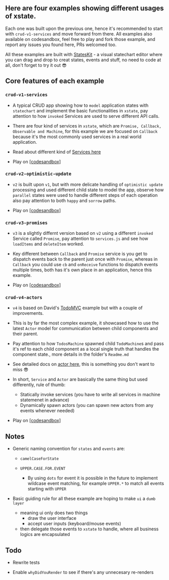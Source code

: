 
## Here are four examples showing different usages of xstate.

Each one was built upon the previous one, hence it's recommended to start with `crud-v1-services` and move forward from there. All examples also available on codesandbox, feel free to play and fork those example, and report any issues you found here, PRs welcomed too.

All these examples are built with [StatesKit](https://stateskit.com) - a visual statechart editor where you can drag and drop to creat states, events and stuff, no need to code at all, don't forget to try it out 😎

## Core features of each example

### `crud-v1-services`

- A typical CRUD app showing how to `model` application states with `statechart` and implement the basic functionalities in `xstate`, pay attention to how `invoked` Services are used to serve different API calls.

- There are four kind of services in `xstate`, which are `Promise, Callback, Observable and Machine`, for this example we are focused on `Callback` because it's the most commonly used services in a real world application.

- Read about different kind of [Services here](https://xstate.js.org/docs/guides/communication.html#invoking-services)

- Play on [[codesandbox]](https://codesandbox.io/s/crud-v1-services-fy1du)

### `crud-v2-optimistic-update`

- `v2` is built upon `v1`, but with more delicate handling of `optimistic update` processing and used different child state to model the app, observe how `parallel` states were used to handle different steps of each operation also pay attention to both `happy` and `sorrow` paths.

- Play on [[codesandbox]](https://codesandbox.io/s/crud-v2-optimistic-update-3bc58)

### `crud-v3-promises`

- `v3` is a slightly differnt version based on `v2` using a different `invoked` Service called `Promise`, pay attention to `services.js` and see how `loadItems` and `deleteItem` worked.

- Key different between `Callback` and `Promise` service is you get to dispatch events back to the parent just once with `Promise`, whereas in `Callback` you could use `cb` and `onReceive` functions to dispatch events multiple times, both has it's own place in an application, hence this example.

- Play on [[codesandbox]](https://codesandbox.io/s/crud-v3-promises-h9d5t)

### `crud-v4-actors`

- `v4` is based on David's [TodoMVC](https://codesandbox.io/s/xstate-todomvc-33wr94qv1) example but with a couple of improvements.

- This is by far the most complex example, it showcased how to use the latest `Actor` model for communication between child components and their parent.

- Pay attention to how `TodosMachine` spawned child `TodoMachine`s and pass it's ref to each child component as a local single truth that handles the component state., more details in the folder's `Readme.md`

- See detailed docs on [actor here](https://xstate.js.org/docs/guides/actors.html), this is something you don't want to miss 😎

- In short, `Service` and `Actor` are basically the same thing but used differently, rule of thumb:

	- Statically invoke services (you have to write all services in machine statemenet in advance)
	- Dynamically spawn actors (you can spawn new actors from any events whenever needed)

- Play on [[codesandbox]](https://codesandbox.io/s/crud-v4-actors-oxx7y)

## Notes

- Generic naming convention for `states` and `events` are:

	- `camelCaseForState`

	- `UPPER.CASE.FOR.EVENT`

		- By using `dots` for event it is possible in the future to implement wildcase event matching, for example `UPPER.*` to match all events starting with `UPPER`

- Basic guiding rule for all these example are hoping to make `ui` a `dumb layer`
	- meaning ui only does two things
		- draw the user interface
		- accept user inputs (keyboard/mouse events)
	- then delegate those events to `xstate` to handle, where all business logics are encapsulated

## Todo

- Rewrite tests

- Enable `whyDidYouRender` to see if there's any unnecesary re-renders
